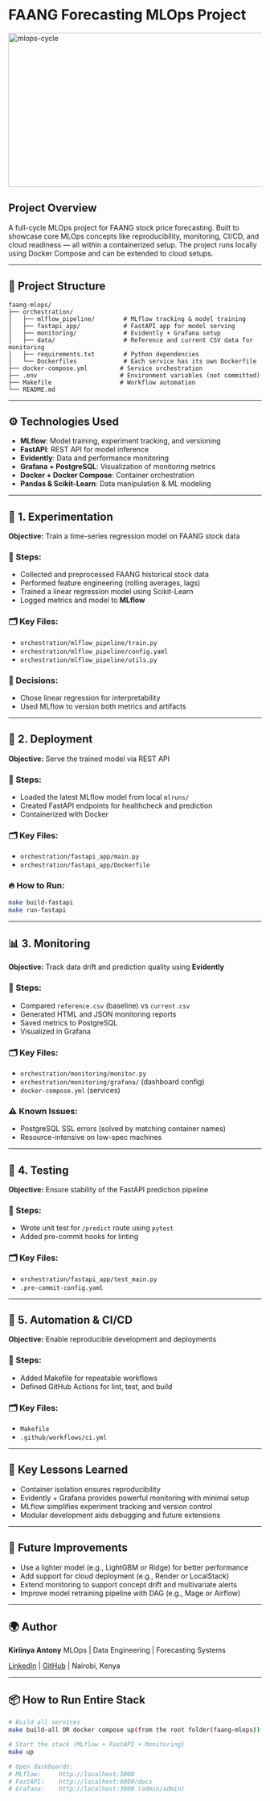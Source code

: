 # FAANG Forecasting MLOps Project
<img width="600" height="306" alt="mlops-cycle" src="https://github.com/user-attachments/assets/a54a8e1f-98dc-4937-8071-ba95fb0b76aa" />


## Project Overview

A full-cycle MLOps project for FAANG stock price forecasting. Built to showcase core MLOps concepts like reproducibility, monitoring, CI/CD, and cloud readiness — all within a containerized setup. The project runs locally using Docker Compose and can be extended to cloud setups.

---


## 📁 Project Structure

```
faang-mlops/
├── orchestration/
│   ├── mlflow_pipeline/        # MLflow tracking & model training
│   ├── fastapi_app/            # FastAPI app for model serving
│   ├── monitoring/             # Evidently + Grafana setup
│   ├── data/                   # Reference and current CSV data for monitoring
│   ├── requirements.txt        # Python dependencies
│   └── Dockerfiles             # Each service has its own Dockerfile
├── docker-compose.yml         # Service orchestration
├── .env                       # Environment variables (not committed)
├── Makefile                   # Workflow automation
└── README.md
```

---

## ⚙️ Technologies Used

* **MLflow**: Model training, experiment tracking, and versioning
* **FastAPI**: REST API for model inference
* **Evidently**: Data and performance monitoring
* **Grafana + PostgreSQL**: Visualization of monitoring metrics
* **Docker + Docker Compose**: Container orchestration
* **Pandas & Scikit-Learn**: Data manipulation & ML modeling

---

## 🔬 1. Experimentation

**Objective:** Train a time-series regression model on FAANG stock data

### 🔧 Steps:

* Collected and preprocessed FAANG historical stock data
* Performed feature engineering (rolling averages, lags)
* Trained a linear regression model using Scikit-Learn
* Logged metrics and model to **MLflow**

### 🗂️ Key Files:

* `orchestration/mlflow_pipeline/train.py`
* `orchestration/mlflow_pipeline/config.yaml`
* `orchestration/mlflow_pipeline/utils.py`

### 🧠 Decisions:

* Chose linear regression for interpretability
* Used MLflow to version both metrics and artifacts

---

## 🚀 2. Deployment

**Objective:** Serve the trained model via REST API

### 🔧 Steps:

* Loaded the latest MLflow model from local `mlruns/`
* Created FastAPI endpoints for healthcheck and prediction
* Containerized with Docker

### 🗂️ Key Files:

* `orchestration/fastapi_app/main.py`
* `orchestration/fastapi_app/Dockerfile`

### 🔥 How to Run:

```bash
make build-fastapi
make run-fastapi
```

---

## 📊 3. Monitoring

**Objective:** Track data drift and prediction quality using **Evidently**

### 🔧 Steps:

* Compared `reference.csv` (baseline) vs `current.csv`
* Generated HTML and JSON monitoring reports
* Saved metrics to PostgreSQL
* Visualized in Grafana

### 🗂️ Key Files:

* `orchestration/monitoring/monitor.py`
* `orchestration/monitoring/grafana/` (dashboard config)
* `docker-compose.yml` (services)

### ⚠️ Known Issues:

* PostgreSQL SSL errors (solved by matching container names)
* Resource-intensive on low-spec machines

---

## 🧪 4. Testing

**Objective:** Ensure stability of the FastAPI prediction pipeline

### 🔧 Steps:

* Wrote unit test for `/predict` route using `pytest`
* Added pre-commit hooks for linting

### 🗂️ Key Files:

* `orchestration/fastapi_app/test_main.py`
* `.pre-commit-config.yaml`

---

## 🔁 5. Automation & CI/CD

**Objective:** Enable reproducible development and deployments

### 🔧 Steps:

* Added Makefile for repeatable workflows
* Defined GitHub Actions for lint, test, and build

### 🗂️ Key Files:

* `Makefile`
* `.github/workflows/ci.yml`

---

## 🧠 Key Lessons Learned

* Container isolation ensures reproducibility
* Evidently + Grafana provides powerful monitoring with minimal setup
* MLflow simplifies experiment tracking and version control
* Modular development aids debugging and future extensions

---

## 🧱 Future Improvements

* Use a lighter model (e.g., LightGBM or Ridge) for better performance
* Add support for cloud deployment (e.g., Render or LocalStack)
* Extend monitoring to support concept drift and multivariate alerts
* Improve model retraining pipeline with DAG (e.g., Mage or Airflow)

---

## 🌍 Author

**Kiriinya Antony**
MLOps | Data Engineering | Forecasting Systems

[LinkedIn](https://www.linkedin.com/in/iamparody) | [GitHub](https://github.com/iamparody) | Nairobi, Kenya

---

## 📦 How to Run Entire Stack

```bash
# Build all services
make build-all OR docker compose up(from the root folder(faang-mlops))

# Start the stack (MLflow + FastAPI + Monitoring)
make up

# Open dashboards:
# MLflow:     http://localhost:5000
# FastAPI:    http://localhost:8000/docs
# Grafana:    http://localhost:3000 (admin/admin)
```
